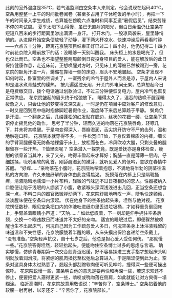
此刻的室外温度是35℃，若气温监测由空条本人来判定，他会说现在起码40℃。
空条用整整一上午的时间批卷阅卷（甚至多占用了午休吃饭的半小时），再把一下午的时间录入学生成绩，总算能在傍晚六点准时和同事互道“暑假后见”，结束劳碌不停的考试周。
夏季太阳下山得慢，虽已无直射的阳光，但白日余温仍让空条在短短八百米的步行距离里渗出满满一身汗。
打开木门，一股凉风袭来，屋里静悄悄的。从进屋开始空条便放轻了动静，灌下两大杯凉水、快速冲澡后再看看时钟——六点五十分钟，距离花京院项目结束正好已过二十四小时，他仍记得二十四小时前花京院入睡前放下的话：没睡够一天别叫醒我。
床头柜上的水是喝光了，但也仅此而已。空条也不指望整整两周颠倒日夜投身项目的爱人，能在解放后的此日保持健康作息，走近床前，正想唤醒对方时，只见床上的薄被已然被踢到一旁，花京院的额角汗湿一片，蜷缩在靠墙一侧的床边，眉头不安地皱起。
空条才发现不知何时起，卧室里的空调关了，一室残余的冷气于屋外人而言是凉，于屋内人来说却是温水煮青蛙式的燥热。
按几遍遥控无用，开关门外电闸无果，总算想起今日是电费缴交日，拨个电话通过划款验证，不过三分钟便恢复电力，屋内冷气也恢复正常供应。
花京院皱起的眉头终于松弛放下。
睡得太久了，温吞的热唤不醒深睡疲惫之人，只会让他的梦变得又深又乱，一时是仍在项目中应对客户的修改意见，一时又是回到高中临时抱佛脚赶暑假作业，温度降下来后总算趋于平静。
鬓角仍是汗湿，一个翻身之后，几缕蓬松的红发贴在腮边，丝状的花钿一缕，让空条下意识停止摇晃他的动作。
思考了半分钟，轻而久违的吻落在花京院唇角，轻啄几下，并未将其唤醒。于是吻变得深入，唇瓣湿润，舌尖挑开防守不严的齿列，温和地触碰口腔。
花京院本就穿得不多，一件松宽旧T恤，下身仅着棉质的内裤，细长的手臂双腿便毫无防备地裸露于床上，放松而苍白，冷风吹凉大腿，只剩交叠的腿根留存一些汗热。
T恤里面呢？
空条潜入一探究竟，既是爱抚亦是身体检查，瘦削的锁骨首当其冲，亲了又亲，吻得丰盈起来才算好；胸脯一直是薄薄一层肉，仔细搓揉，吮吮柔软的乳首，刚舔醒湿润的嫩芽，就听见爱人的低吟，意欲在春情中苏醒。
“好痒……”亲吻落在小腹时，花京院咕哝着抱怨，不满地将半勃的阴茎往温热的方向蹭，许久未被纾解的身体由此变得焦渴。
抚摸落在内裤上只是隔靴搔痒，清液隐晦地濡湿一小片布料，轻微的气味逃不过日夜相对的恋人。性器被纳入口腔便让陷于浅眠的人绷紧了小腹，收紧喉头深深浅浅进出几回，正当空条还想含深一点，不料口内的器官微微弹动两下，花京院舒服地喟叹一声，睫毛快速颤动，淡淡腥味便在空条口内漾起。
伏在他身下的空条抬起头来，坦然与他对视。
花京院愣怔数秒，眼见空条把口内的体液吐进纸巾里丢进垃圾桶，才如释重负倒回床上，手臂盖着眼睛小声道：“天呐……”
如此低叹着，下一刻却是伸手拥住空条后颈，交换一个暌违数日而味道并不太好的亲吻。
适宜的睡眠过后，即便骤然被唤醒也生不出起床气，何况自己因为工作疏忽爱人多日，何况空条身上沐浴液残留的味道温和不失性感，花京院朦胧着半醒的眼，从床头摸出保险套递给空条戴上。
“没有准备。”空条轻声抗议，自十七岁之后，他总是担心爱人受任何伤。
“那就慢一些。”花京院答得坦然，轻轻抬起头，便能吻住空条博士过多的思虑与言语。
确实够慢，仿佛青春期第一次交合般青涩迟缓，好不容易揉进三支手指才想起床头明明就放着润滑液，将紧绷的肌肉揉捻至松弛后总算进入，于是阻涩便到此为止。空条对这具身体太过熟悉了，翘起头部刮蹭软肉便可听见呻吟，撞得深一些便可操出惊呼。
花京院说慢一些，空条明白他的意思是要再快和再深一些，若这求欢还不停止，便要把爱人箍得更紧一些，啃咬或吮吻落在侧肩，如此就能让对方爽得一塌糊涂。
临近高潮时，花京院故意用敬语说：“辛苦你了，空条博士。”
空条掐着他的软腰一射再射，以牙还牙：“辛苦你了，花京院部长。”